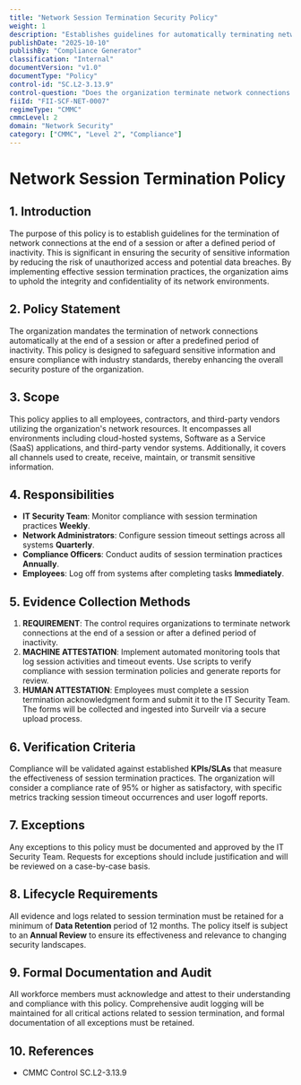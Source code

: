 ```yaml
---
title: "Network Session Termination Security Policy"
weight: 1
description: "Establishes guidelines for automatically terminating network sessions to enhance security and reduce unauthorized access risks."
publishDate: "2025-10-10"
publishBy: "Compliance Generator"
classification: "Internal"
documentVersion: "v1.0"
documentType: "Policy"
control-id: "SC.L2-3.13.9"
control-question: "Does the organization terminate network connections at the end of a session or after an organization-defined time period of inactivity?"
fiiId: "FII-SCF-NET-0007"
regimeType: "CMMC"
cmmcLevel: 2
domain: "Network Security"
category: ["CMMC", "Level 2", "Compliance"]
---
```


# Network Session Termination Policy

## 1. Introduction
The purpose of this policy is to establish guidelines for the termination of network connections at the end of a session or after a defined period of inactivity. This is significant in ensuring the security of sensitive information by reducing the risk of unauthorized access and potential data breaches. By implementing effective session termination practices, the organization aims to uphold the integrity and confidentiality of its network environments.

## 2. Policy Statement
The organization mandates the termination of network connections automatically at the end of a session or after a predefined period of inactivity. This policy is designed to safeguard sensitive information and ensure compliance with industry standards, thereby enhancing the overall security posture of the organization.

## 3. Scope
This policy applies to all employees, contractors, and third-party vendors utilizing the organization's network resources. It encompasses all environments including cloud-hosted systems, Software as a Service (SaaS) applications, and third-party vendor systems. Additionally, it covers all channels used to create, receive, maintain, or transmit sensitive information.

## 4. Responsibilities
- **IT Security Team**: Monitor compliance with session termination practices **Weekly**.
- **Network Administrators**: Configure session timeout settings across all systems **Quarterly**.
- **Compliance Officers**: Conduct audits of session termination practices **Annually**.
- **Employees**: Log off from systems after completing tasks **Immediately**.

## 5. Evidence Collection Methods
1. **REQUIREMENT**: The control requires organizations to terminate network connections at the end of a session or after a defined period of inactivity.
2. **MACHINE ATTESTATION**: Implement automated monitoring tools that log session activities and timeout events. Use scripts to verify compliance with session termination policies and generate reports for review.
3. **HUMAN ATTESTATION**: Employees must complete a session termination acknowledgment form and submit it to the IT Security Team. The forms will be collected and ingested into Surveilr via a secure upload process.

## 6. Verification Criteria
Compliance will be validated against established **KPIs/SLAs** that measure the effectiveness of session termination practices. The organization will consider a compliance rate of 95% or higher as satisfactory, with specific metrics tracking session timeout occurrences and user logoff reports.

## 7. Exceptions
Any exceptions to this policy must be documented and approved by the IT Security Team. Requests for exceptions should include justification and will be reviewed on a case-by-case basis.

## 8. Lifecycle Requirements
All evidence and logs related to session termination must be retained for a minimum of **Data Retention** period of 12 months. The policy itself is subject to an **Annual Review** to ensure its effectiveness and relevance to changing security landscapes.

## 9. Formal Documentation and Audit
All workforce members must acknowledge and attest to their understanding and compliance with this policy. Comprehensive audit logging will be maintained for all critical actions related to session termination, and formal documentation of all exceptions must be retained.

## 10. References
- CMMC Control SC.L2-3.13.9